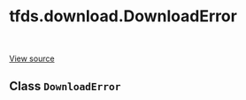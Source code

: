 <div itemscope itemtype="http://developers.google.com/ReferenceObject">
<meta itemprop="name" content="tfds.download.DownloadError" />
<meta itemprop="path" content="Stable" />
</div>

# tfds.download.DownloadError

<!-- Insert buttons -->

<table class="tfo-notebook-buttons tfo-api" align="left">
</table>

<a target="_blank" href="https://github.com/tensorflow/datasets/tree/master/tensorflow_datasets/core/download/downloader.py">View
source</a>

## Class `DownloadError`

<!-- Start diff -->
<!-- Placeholder for "Used in" -->
